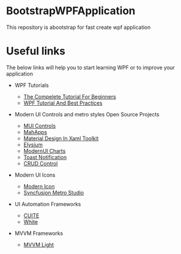 # BootstrapWPFApplication
This repository is abootstrap for fast create wpf application

# Useful links
The below links will help you to start learning WPF or to improve your application
* WPF Tutorials
  * [The Compelete Tutorial For Beginners](http://www.wpf-tutorial.com/)
  * [WPF Tutorial And Best Practices](https://www.wpftutorial.net/)
  
* Modern UI Controls and metro styles Open Source Projects
  * [MUI Controls](https://github.com/firstfloorsoftware/mui)
  * [MahApps](https://github.com/MahApps/MahApps.Metro)
  * [Material Design In Xaml Toolkit](https://github.com/ButchersBoy/MaterialDesignInXamlToolkit)
  * [Elysium](https://github.com/RehanSaeed/Elysium-Extra)
  * [ModernUI Charts](https://archive.codeplex.com/?p=modernuicharts)
  * [Toast Notification](https://github.com/muhammad-magdy/WPFToastNotification)
  * [CRUD Control](https://github.com/GenericCodes/WPFCrudControl)
  
* Modern UI Icons
  * [Modern Icon](http://modernuiicons.com)
  * [Syncfusion Metro Studio](https://www.syncfusion.com/downloads/metrostudio)
  
* UI Automation Frameworks
  * [CUITE](https://github.com/icnocop/cuite)
  * [White](https://github.com/TestStack/White)
 
* MVVM Frameworks
  * [MVVM Light](https://github.com/lbugnion/mvvmlight)
